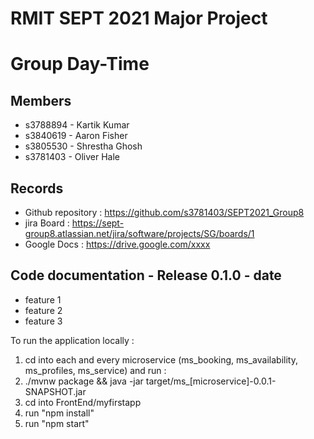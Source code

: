 # RMIT SEPT 2021 Major Project

# Group Day-Time

## Members
* s3788894 - Kartik Kumar
* s3840619 - Aaron Fisher
* s3805530 - Shrestha Ghosh
* s3781403 - Oliver Hale

## Records

* Github repository : https://github.com/s3781403/SEPT2021_Group8 
* jira Board : https://sept-group8.atlassian.net/jira/software/projects/SG/boards/1 
* Google Docs : https://drive.google.com/xxxx

	
## Code documentation - Release 0.1.0 - date
* feature 1
* feature 2
* feature 3
  

To run the application locally : 
1) cd into each and every microservice (ms_booking, ms_availability, ms_profiles, ms_service) and run :
2) ./mvnw package && java -jar target/ms_[microservice]-0.0.1-SNAPSHOT.jar
3) cd into FrontEnd/myfirstapp
4) run "npm install"
5) run "npm start"



